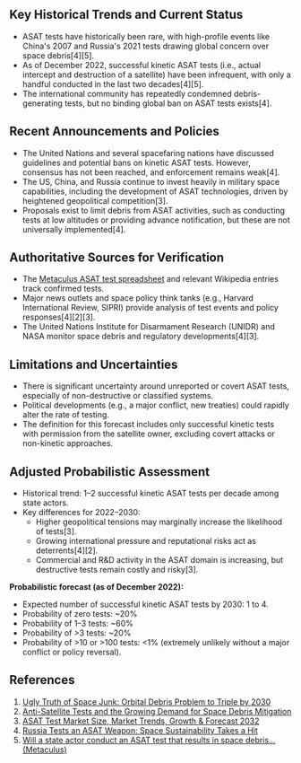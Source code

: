 ## Key Historical Trends and Current Status

- ASAT tests have historically been rare, with high-profile events like China's 2007 and Russia's 2021 tests drawing global concern over space debris[4][5].
- As of December 2022, successful kinetic ASAT tests (i.e., actual intercept and destruction of a satellite) have been infrequent, with only a handful conducted in the last two decades[4][5].
- The international community has repeatedly condemned debris-generating tests, but no binding global ban on ASAT tests exists[4].

## Recent Announcements and Policies

- The United Nations and several spacefaring nations have discussed guidelines and potential bans on kinetic ASAT tests. However, consensus has not been reached, and enforcement remains weak[4].
- The US, China, and Russia continue to invest heavily in military space capabilities, including the development of ASAT technologies, driven by heightened geopolitical competition[3].
- Proposals exist to limit debris from ASAT activities, such as conducting tests at low altitudes or providing advance notification, but these are not universally implemented[4].

## Authoritative Sources for Verification

- The [Metaculus ASAT test spreadsheet](https://docs.google.com/spreadsheets/d/1e5GtZEzdo6xk41i2_ei3c8jRZDjvP4Xwz3BVsUHwi48/edit#gid=1623728214) and relevant Wikipedia entries track confirmed tests.
- Major news outlets and space policy think tanks (e.g., Harvard International Review, SIPRI) provide analysis of test events and policy responses[4][2][3].
- The United Nations Institute for Disarmament Research (UNIDR) and NASA monitor space debris and regulatory developments[4][3].

## Limitations and Uncertainties

- There is significant uncertainty around unreported or covert ASAT tests, especially of non-destructive or classified systems.
- Political developments (e.g., a major conflict, new treaties) could rapidly alter the rate of testing.
- The definition for this forecast includes only successful kinetic tests with permission from the satellite owner, excluding covert attacks or non-kinetic approaches.

## Adjusted Probabilistic Assessment

- Historical trend: 1–2 successful kinetic ASAT tests per decade among state actors.
- Key differences for 2022–2030: 
  - Higher geopolitical tensions may marginally increase the likelihood of tests[3].
  - Growing international pressure and reputational risks act as deterrents[4][2].
  - Commercial and R&D activity in the ASAT domain is increasing, but destructive tests remain costly and risky[3].

**Probabilistic forecast (as of December 2022):**
- Expected number of successful kinetic ASAT tests by 2030: 1 to 4.
- Probability of zero tests: ~20%
- Probability of 1–3 tests: ~60%
- Probability of >3 tests: ~20%
- Probability of >10 or >100 tests: <1% (extremely unlikely without a major conflict or policy reversal).

## References

1. [Ugly Truth of Space Junk: Orbital Debris Problem to Triple by 2030](https://www.space.com/11607-space-junk-rising-orbital-debris-levels-2030.html)
2. [Anti-Satellite Tests and the Growing Demand for Space Debris Mitigation](https://www.kslaw.com/news-and-insights/anti-satellite-tests-and-the-growing-demand-for-space-debris-mitigation)
3. [ASAT Test Market Size, Market Trends, Growth & Forecast 2032](https://www.verifiedmarketreports.com/product/asat-test-market/)
4. [Russia Tests an ASAT Weapon: Space Sustainability Takes a Hit](https://capsindia.org/russia-tests-an-asat-weapon-space-sustainability-takes-a-hit-again/)
5. [Will a state actor conduct an ASAT test that results in space debris... (Metaculus)](https://www.metaculus.com/questions/7644/asat-weapons-tests-and-space-debris-by-2023/)